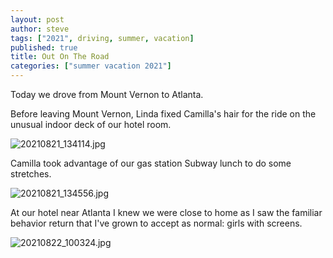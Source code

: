 ```yaml
---
layout: post
author: steve
tags: ["2021", driving, summer, vacation]
published: true
title: Out On The Road
categories: ["summer vacation 2021"]
---
```

Today we drove from Mount Vernon to Atlanta.  

Before leaving Mount Vernon, Linda fixed Camilla's hair for the ride on the unusual indoor deck of our hotel room.  

![20210821_134114.jpg]({{site.pics_url}}/assets/media/20210821_134114.jpg)

Camilla took advantage of our gas station Subway lunch to do some stretches.  

![20210821_134556.jpg]({{site.pics_url}}/assets/media/20210821_134556.jpg)

At our hotel near Atlanta I knew we were close to home as I saw the familiar behavior return that I've grown to accept as normal: girls with screens.  

![20210822_100324.jpg]({{site.pics_url}}/assets/media/20210822_100324.jpg)
